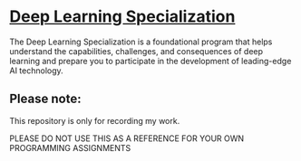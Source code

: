 # [Deep Learning Specialization](https://www.coursera.org/specializations/deep-learning)
The Deep Learning Specialization is a foundational program that helps understand the capabilities, challenges, and consequences of deep learning and prepare you to participate in the development of leading-edge AI technology. 

## Please note:
This repository is only for recording my work.

PLEASE DO NOT USE THIS AS A REFERENCE FOR YOUR OWN PROGRAMMING ASSIGNMENTS
